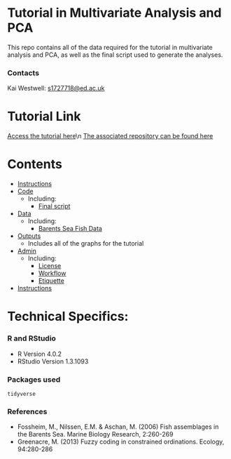 # Tutorial in Multivariate Analysis and PCA

This repo contains all of the data required for the tutorial in multivariate analysis and PCA, as well as the final script used to generate the analyses.

### Contacts
Kai Westwell: s1727718@ed.ac.uk

# Tutorial Link 
[Access the tutorial here](https://kaiw3.github.io/multivariate_data_tutorial)\n
[The associated repository can be found here](https://github.com/kaiw3/multivariate_data_tutorial)


# Contents
- [Instructions](instructions/)
- [Code](code/)
  - Including: 
    - [Final script](tutorial_code.R)
- [Data](data/)
  - Including:
    - [Barents Sea Fish Data](barents_data)
- [Outputs](outputs/) 
  - Includes all of the graphs for the tutorial 
- [Admin](admin/) 
  - Including: 
    - [License](admin/LICENSE)
    - [Workflow](admin/Workflow.md)
    - [Etiquette](admin/etiquette.md)
- [Instructions](instructions/)
  
# Technical Specifics: 

### R and RStudio

- R Version 4.0.2
- RStudio Version 1.3.1093

### Packages used 
`tidyverse`

### References
- Fossheim, M., Nilssen, E.M. & Aschan, M. (2006) Fish assemblages in the Barents Sea. Marine Biology Research, 2:260-269
- Greenacre, M. (2013) Fuzzy coding in constrained ordinations. Ecology, 94:280-286
